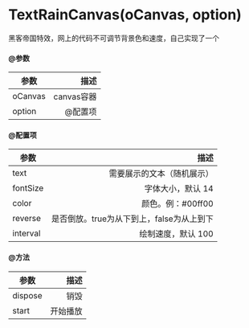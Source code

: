 # TextRainCanvas(oCanvas, option)
黑客帝国特效，网上的代码不可调节背景色和速度，自己实现了一个



#### @参数

| 参数        | 描述  | 
| --------   | -----:  |
| oCanvas      | canvas容器   |
| option      | @配置项  |


#### @配置项

| 参数        | 描述  | 
| --------   | -----:  |
| text      | 需要展示的文本（随机展示）   |
| fontSize      | 字体大小，默认 14  |
| color      | 颜色。例：#00ff00  |
| reverse      | 是否倒放。true为从下到上，false为从上到下  |
| interval      | 绘制速度，默认 100  |

#### @方法

| 参数        | 描述  | 
| --------   | -----:  |
| dispose      | 销毁   |
| start      | 开始播放  |